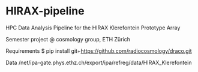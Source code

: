 # HIRAX-pipeline
HPC Data Analysis Pipeline for the HIRAX Klerefontein Prototype
Array

Semester project @ cosmology group, ETH Zürich

Requirements
$ pip install git+https://github.com/radiocosmology/draco.git

Data
/net/ipa-gate.phys.ethz.ch/export/ipa/refreg/data/HIRAX_Klerefontein